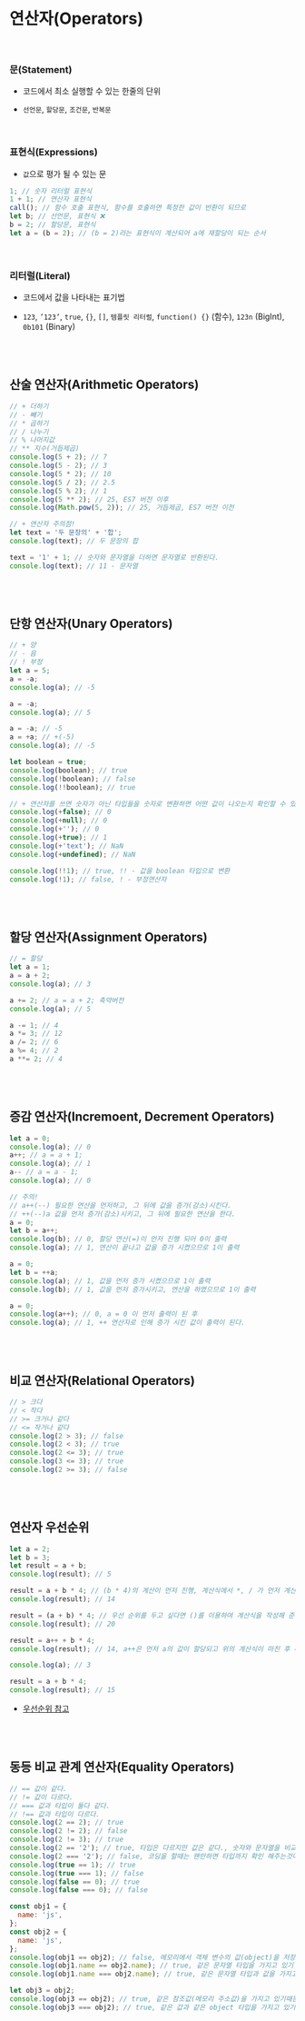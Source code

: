 # 연산자(Operators)


<br />


### 문(Statement)
- 코드에서 최소 실행할 수 있는 한줄의 단위

- `선언문`, `할당문`, `조건문`, `반복문`


<br />


### 표현식(Expressions)

- `값`으로 평가 될 수 있는 문

```javascript
1; // 숫자 리터럴 표현식
1 + 1; // 연산자 표현식
call(); // 함수 호출 표현식, 함수를 호출하면 특정한 값이 반환이 되므로
let b; // 선언문, 표현식 ❌
b = 2; // 할당문, 표현식
let a = (b = 2); // (b = 2)라는 표현식이 계산되어 a에 재할당이 되는 순서
```


<br />


### 리터럴(Literal)

- 코드에서 값을 나타내는 표기법

- `123`, `’123’`, `true`, `{}`, `[]`, `템플릿 리터럴`, `function() {}` (함수), `123n` (BigInt), `0b101` (Binary)


<br />
<br />


## 산술 연산자(Arithmetic Operators)
```javascript
// + 더하기
// - 빼기
// * 곱하기
// / 나누기
// % 나머지값
// ** 지수(거듭제곱)
console.log(5 + 2); // 7
console.log(5 - 2); // 3
console.log(5 * 2); // 10
console.log(5 / 2); // 2.5
console.log(5 % 2); // 1
console.log(5 ** 2); // 25, ES7 버전 이후
console.log(Math.pow(5, 2)); // 25, 거듭제곱, ES7 버전 이전

// + 연산자 주의점!
let text = '두 문장의' + '합';
console.log(text); // 두 문장의 합

text = '1' + 1; // 숫자와 문자열을 더하면 문자열로 반환된다.
console.log(text); // 11 - 문자열
```


<br />
<br />


## 단항 연산자(Unary Operators)
```javascript
// + 양
// - 음
// ! 부정
let a = 5;
a = -a;
console.log(a); // -5

a = -a;
console.log(a); // 5

a = -a; // -5
a = +a; // +(-5)
console.log(a); // -5 

let boolean = true;
console.log(boolean); // true
console.log(!boolean); // false
console.log(!!boolean); // true

// + 연산자를 쓰면 숫자가 아닌 타입들을 숫자로 변환하면 어떤 값이 나오는지 확인할 수 있다.
console.log(+false); // 0
console.log(+null); // 0
console.log(+''); // 0
console.log(+true); // 1
console.log(+'text'); // NaN
console.log(+undefined); // NaN

console.log(!!1); // true, !! - 값을 boolean 타입으로 변환
console.log(!1); // false, ! - 부정연산자
```


<br />
<br />


## 할당 연산자(Assignment Operators)
```javascript
// = 할당
let a = 1;
a = a + 2;
console.log(a); // 3

a += 2; // a = a + 2; 축약버전 
console.log(a); // 5

a -= 1; // 4
a *= 3; // 12
a /= 2; // 6
a %= 4; // 2
a **= 2; // 4
```


<br />
<br />


## 증감 연산자(Incremoent, Decrement Operators)
```javascript
let a = 0;
console.log(a); // 0
a++; // a = a + 1;
console.log(a); // 1
a-- // a = a - 1;
console.log(a); // 0

// 주의!
// a++(--) 필요한 연산을 먼저하고, 그 뒤에 값을 증가(감소)시킨다.
// ++(--)a 값을 먼저 증가(감소)시키고, 그 뒤에 필요한 연산을 한다.
a = 0;
let b = a++;
console.log(b); // 0, 할당 연산(=)이 먼저 진행 되어 0이 출력
console.log(a); // 1, 연산이 끝나고 값을 증가 시켰으므로 1이 출력

a = 0;
let b = ++a;
console.log(a); // 1, 값을 먼저 증가 시켰으므로 1이 출력
console.log(b); // 1, 값을 먼저 증가시키고, 연산을 하였으므로 1이 출력

a = 0;
console.log(a++); // 0, a = 0 이 먼저 출력이 된 후
console.log(a); // 1, ++ 연산자로 인해 증가 시킨 값이 출력이 된다.
```


<br />
<br />


## 비교 연산자(Relational Operators)
```javascript
// > 크다
// < 작다
// >= 크거나 같다
// <= 작거나 같다
console.log(2 > 3); // false
console.log(2 < 3); // true
console.log(2 <= 3); // true
console.log(3 <= 3); // true
console.log(2 >= 3); // false
```


<br />
<br />


## 연산자 우선순위
```javascript
let a = 2;
let b = 3;
let result = a + b;
console.log(result); // 5

result = a + b * 4; // (b * 4)의 계산이 먼저 진행, 계산식에서 *, / 가 먼저 계산이 된다.
console.log(result); // 14

result = (a + b) * 4; // 우선 순위를 두고 싶다면 ()를 이용하여 계산식을 작성해 준다.
console.log(result); // 20

result = a++ + b * 4;
console.log(result); // 14, a++은 먼저 a의 값이 할당되고 위의 계산식이 마친 후 나중에 증가하므로 아래의 결과로 확인 할 수 있다.

console.log(a); // 3

result = a + b * 4;
console.log(result); // 15
```
- [우선순위 참고](https://developer.mozilla.org/en-US/docs/Web/JavaScript/Reference/Operators/Operator_precedence)

<br />
<br />


## 동등 비교 관계 연산자(Equality Operators)
```javascript
// == 값이 같다.
// != 값이 다르다.
// === 값과 타입이 둘다 같다.
// !== 값과 타입이 다르다.
console.log(2 == 2); // true
console.log(2 != 2); // false
console.log(2 != 3); // true
console.log(2 == '2'); // true, 타입은 다르지만 값은 같다., 숫자와 문자열을 비교할 때 문자열 안에 있는 숫자가 숫자로 자동으로 변환이 되어  비교가 된다.
console.log(2 === '2'); // false, 코딩을 할때는 왠만하면 타입까지 확인 해주는것이 좋다! ⭐️
console.log(true == 1); // true
console.log(true === 1); // false
console.log(false == 0); // true
console.log(false === 0); // false

const obj1 = {
  name: 'js',
};
const obj2 = {
  name: 'js',
};
console.log(obj1 == obj2); // false, 메모리에서 객체 변수의 값(object)을 저장할 때 각기 다른 메모리 주소에 저장된 후 각기 다른 메모리의 주소값이 객체 변수의 값으로 들어가기 때문이다.
console.log(obj1.name == obj2.name); // true, 같은 문자열 타입을 가지고 있기 때문이다. 
console.log(obj1.name === obj2.name); // true, 같은 문자열 타입과 값을 가지고 있기 때문이다. 

let obj3 = obj2;
console.log(obj3 == obj2); // true, 같은 참조값(메모리 주소값)을 가지고 있기때문이다.
console.log(obj3 === obj2); // true, 같은 값과 같은 object 타입을 가지고 있기 때문이다.
```